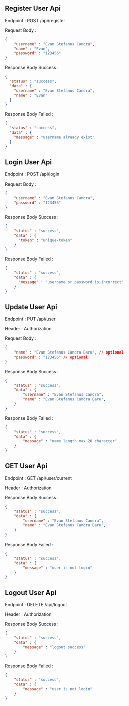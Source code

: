 ## Register User Api

Endpoint : POST /api/register

Request Body : 
```json
{
    "username" : "Evan Stefanus Candra",
    "name" : "Evan",
    "password" : "123456"
}
```

Response Body Success : 

```json
{
  "status" : "success",
  "data" : {
    "username" : "Evan Stefanus Candra",
    "name" : "Evan"
  }
}
```

Response Body Failed : 

```json
{
  "status" : "success",
  "data" : {
    "message" : "username already exist"
  }
}
```

## Login User Api

Endpoint : POST /api/login

Request Body :

```json
{
    "username" : "Evan Stefanus Candra",
    "password" : "123456"
}
```

Response Body Success :

```json
{
    "status" : "success",
    "data" : {
      "token" : "unique-token"
    }
}
```

Response Body Failed :

```json
{
    "status" : "success",
    "data" : {
      "message" : "username or password is incorrect"
    }
}
```


## Update User Api

Endpoint : PUT /api/user

Header : Authorization

Request Body :

```json
{
    "name" : "Evan Stefanus Candra Baru", // optional
    "password" : "123456" // optional
}
```

Response Body Success :

```json
{
    "status" : "success",
    "data" : {
        "username" : "Evan Stefanus Candra",
        "name" : "Evan Stefanus Candra Baru",
    }
}
```

Response Body Failed :

```json
{
    "status" : "success",
    "data" : {
        "message" : "name length max 20 character"
    }
}
```

## GET User Api

Endpoint : GET /api/user/current

Header : Authorization

Response Body Success :

```json
{
    "status" : "success",
    "data" : {
        "username" : "Evan Stefanus Candra",
        "name" : "Evan Stefanus Candra Baru",
    }
}
```

Response Body Failed :

```json
{
    "status" : "success",
    "data" : {
        "message" : "user is not login" 
    }
}
```


## Logout User Api

Endpoint : DELETE  /api/logout

Header : Authorization

Response Body Success :

```json
{
    "status" : "success",
    "data" : {
        "message" : "logout success"
    }
}
```

Response Body Failed :

```json
{
    "status" : "success",
    "data" : {
        "message" : "user is not login" 
    }
}
```